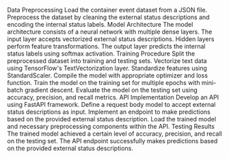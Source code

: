 Data Preprocessing
Load the container event dataset from a JSON file.
Preprocess the dataset by cleaning the external status descriptions and encoding the internal status labels.
Model Architecture
The model architecture consists of a neural network with multiple dense layers.
The input layer accepts vectorized external status descriptions.
Hidden layers perform feature transformations.
The output layer predicts the internal status labels using softmax activation.
Training Procedure
Split the preprocessed dataset into training and testing sets.
Vectorize text data using TensorFlow's TextVectorization layer.
Standardize features using StandardScaler.
Compile the model with appropriate optimizer and loss function.
Train the model on the training set for multiple epochs with mini-batch gradient descent.
Evaluate the model on the testing set using accuracy, precision, and recall metrics.
API Implementation
Develop an API using FastAPI framework.
Define a request body model to accept external status descriptions as input.
Implement an endpoint to make predictions based on the provided external status description.
Load the trained model and necessary preprocessing components within the API.
Testing Results
The trained model achieved a certain level of accuracy, precision, and recall on the testing set.
The API endpoint successfully makes predictions based on the provided external status descriptions.
